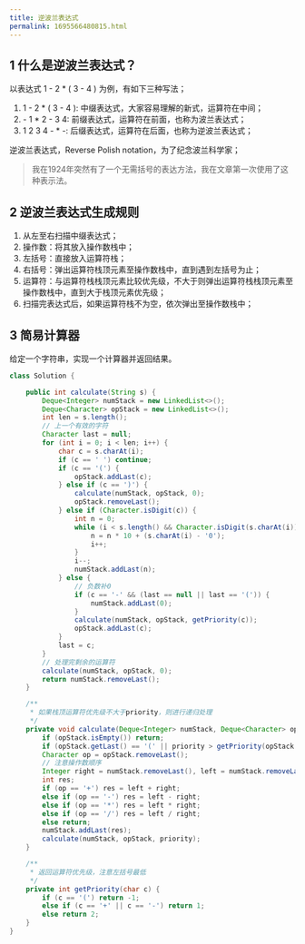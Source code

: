 ```yaml
---
title: 逆波兰表达式
permalink: 1695566480815.html
---
```


## 1 什么是逆波兰表达式？

以表达式 1 - 2 * ( 3 - 4 ) 为例，有如下三种写法；

1. 1 - 2 * ( 3 - 4 ): 中缀表达式，大家容易理解的新式，运算符在中间；
2. \- 1 * 2 - 3 4: 前缀表达式，运算符在前面，也称为波兰表达式；
3. 1 2 3 4 - * -: 后缀表达式，运算符在后面，也称为逆波兰表达式；

逆波兰表达式，Reverse Polish notation，为了纪念波兰科学家；

> 我在1924年突然有了一个无需括号的表达方法，我在文章第一次使用了这种表示法。

## 2 逆波兰表达式生成规则

1. 从左至右扫描中缀表达式；
2. 操作数：将其放入操作数栈中；
3. 左括号：直接放入运算符栈；
4. 右括号：弹出运算符栈顶元素至操作数栈中，直到遇到左括号为止；
5. 运算符：与运算符栈栈顶元素比较优先级，不大于则弹出运算符栈栈顶元素至操作数栈中，直到大于栈顶元素优先级；
6. 扫描完表达式后，如果运算符栈不为空，依次弹出至操作数栈中；

## 3 简易计算器

给定一个字符串，实现一个计算器并返回结果。

```java
class Solution {

    public int calculate(String s) {
        Deque<Integer> numStack = new LinkedList<>();
        Deque<Character> opStack = new LinkedList<>();
        int len = s.length();
        // 上一个有效的字符
        Character last = null;
        for (int i = 0; i < len; i++) {
            char c = s.charAt(i);
            if (c == ' ') continue;
            if (c == '(') {
                opStack.addLast(c);
            } else if (c == ')') {
                calculate(numStack, opStack, 0);
                opStack.removeLast();
            } else if (Character.isDigit(c)) {
                int n = 0;
                while (i < s.length() && Character.isDigit(s.charAt(i))) {
                    n = n * 10 + (s.charAt(i) - '0');
                    i++;
                }
                i--;
                numStack.addLast(n);
            } else {
                // 负数补0
                if (c == '-' && (last == null || last == '(')) {
                    numStack.addLast(0);
                }
                calculate(numStack, opStack, getPriority(c));
                opStack.addLast(c);
            }
            last = c;
        }
        // 处理完剩余的运算符
        calculate(numStack, opStack, 0);
        return numStack.removeLast();
    }

    /**
     * 如果栈顶运算符优先级不大于priority，则进行递归处理
     */
    private void calculate(Deque<Integer> numStack, Deque<Character> opStack, int priority) {
        if (opStack.isEmpty()) return;
        if (opStack.getLast() == '(' || priority > getPriority(opStack.getLast())) return;
        Character op = opStack.removeLast();
        // 注意操作数顺序
        Integer right = numStack.removeLast(), left = numStack.removeLast();
        int res;
        if (op == '+') res = left + right;
        else if (op == '-') res = left - right;
        else if (op == '*') res = left * right;
        else if (op == '/') res = left / right;
        else return;
        numStack.addLast(res);
        calculate(numStack, opStack, priority);
    }

    /**
     * 返回运算符优先级，注意左括号最低
     */
    private int getPriority(char c) {
        if (c == '(') return -1;
        else if (c == '+' || c == '-') return 1;
        else return 2;
    }
}
```